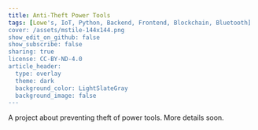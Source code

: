 ```yaml
---
title: Anti-Theft Power Tools
tags: [Lowe's, IoT, Python, Backend, Frontend, Blockchain, Bluetooth]
cover: /assets/mstile-144x144.png
show_edit_on_github: false
show_subscribe: false
sharing: true
license: CC-BY-ND-4.0
article_header:
  type: overlay
  theme: dark
  background_color: LightSlateGray
  background_image: false
---
```


A project about preventing theft of power tools. More details soon.

<!--more-->
